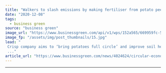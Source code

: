 ```yaml
---
title: "Walkers to slash emissions by making fertiliser from potato peelings"
date: "2020-12-08"
tags: 
  - business green
source: "business green"
image_url: "https://www.businessgreen.com/api/v1/wps/152a565/669959fc-5355-4d74-a57b-0ac3e0e3b4c0/6/Packet-of-Walkers-Salt-Vinegar-crisps-185x114.jpg"
image_fp: "/assets/img/post_thumbnails/15.jpg"
lead: "
 Crisp company aims to ‘bring potatoes full circle’ and improve soil health by producing farm fertiliser from potato leftovers its Leicester factory
 ..."
article_url: "https://www.businessgreen.com/news/4024624/circular-economy-walkers-fertiliser-potato-peelings"
---
```


---
